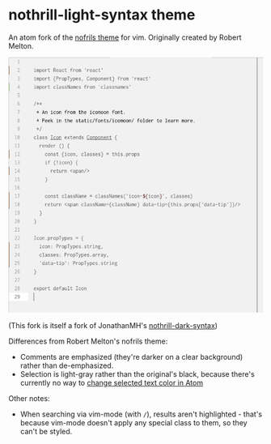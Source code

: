 # nothrill-light-syntax theme

An atom fork of the [nofrils theme][] for vim. Originally created by Robert Melton.

![Nothrill for atom screenshot](https://github.com/fasterthanlime/nothrill-light-syntax/blob/master/nothrill-light-screenshot.png?raw=true)

(This fork is itself a fork of JonathanMH's [nothrill-dark-syntax][])

Differences from Robert Melton's nofrils theme:

  * Comments are emphasized (they're darker on a clear background) rather than
  de-emphasized.
  * Selection is light-gray rather than the original's black, because there's currently no way
  to [change selected text color in Atom](https://github.com/atom/atom/issues/2886)

Other notes:

  * When searching via vim-mode (with `/`), results aren't highlighted - that's
 because vim-mode doesn't apply any special class to them, so they can't be styled.

[nofrils theme]: https://github.com/robertmeta/nofrils
[nothrill-dark-syntax]: https://github.com/jonathanmh/nothrill-dark-syntax
